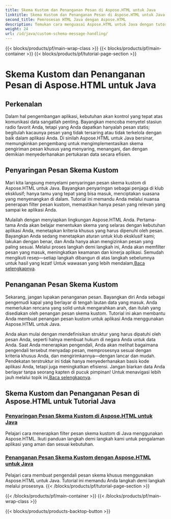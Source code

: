 ```yaml
---
title: Skema Kustom dan Penanganan Pesan di Aspose.HTML untuk Java
linktitle: Skema Kustom dan Penanganan Pesan di Aspose.HTML untuk Java
second_title: Pemrosesan HTML Java dengan Aspose.HTML
description: Temukan cara menguasai Aspose.HTML untuk Java dengan tutorial tentang penyaringan dan penanganan pesan skema kustom. Mulai membangun aplikasi yang disesuaikan.
weight: 24
url: /id/java/custom-schema-message-handling/
---
```


{{< blocks/products/pf/main-wrap-class >}}
{{< blocks/products/pf/main-container >}}
{{< blocks/products/pf/tutorial-page-section >}}

# Skema Kustom dan Penanganan Pesan di Aspose.HTML untuk Java

## Perkenalan

Dalam hal pengembangan aplikasi, kebutuhan akan kontrol yang tepat atas komunikasi data sangatlah penting. Bayangkan mencoba menyetel stasiun radio favorit Anda, tetapi yang Anda dapatkan hanyalah pesan statis; begitulah kacaunya pesan yang tidak tersaring atau tidak terkelola dengan baik dalam aplikasi Anda. Di sinilah Aspose.HTML untuk Java bersinar, memungkinkan pengembang untuk mengimplementasikan skema pengiriman pesan khusus yang menyaring, menangani, dan dengan demikian menyederhanakan pertukaran data secara efisien.

## Penyaringan Pesan Skema Kustom

Mari kita langsung menyelami penyaringan pesan skema kustom di Aspose.HTML untuk Java. Bayangkan penyaringan sebagai penjaga di klub eksklusif; hanya tamu yang tepat yang bisa masuk, menciptakan suasana yang menyenangkan di dalam. Tutorial ini memandu Anda melalui nuansa penerapan filter pesan kustom, memastikan hanya pesan yang relevan yang sampai ke aplikasi Anda.

 Mulailah dengan menyiapkan lingkungan Aspose.HTML Anda. Pertama-tama Anda akan belajar menentukan skema yang selaras dengan kebutuhan aplikasi Anda, menetapkan kriteria khusus yang harus dipenuhi oleh pesan. Bayangkan Anda sedang menetapkan aturan untuk klub eksklusif kami; lakukan dengan benar, dan Anda hanya akan mengizinkan pesan yang paling sesuai. Melalui proses langkah demi langkah ini, Anda akan memfilter pesan yang masuk, meningkatkan keamanan dan kinerja aplikasi. Semudah mengikuti resep—setiap langkah dibangun di atas langkah sebelumnya untuk hasil yang lezat! Untuk wawasan yang lebih mendalam,[Baca selengkapnya](./custom-schema-message-filter/).

## Penanganan Pesan Skema Kustom

Sekarang, jangan lupakan penanganan pesan. Bayangkan diri Anda sebagai pengemudi kapal yang berlayar di tengah lautan data yang masuk. Anda memerlukan rencana yang solid untuk mengarahkan arah, dan itulah yang disediakan oleh penangan pesan skema kustom. Tutorial ini akan membantu Anda membuat penangan pesan kustom untuk aplikasi Anda menggunakan Aspose.HTML untuk Java.

 Anda akan mulai dengan mendefinisikan struktur yang harus dipatuhi oleh pesan Anda, seperti halnya membuat hukum di negara Anda untuk data Anda. Saat Anda menerapkan pengendali, Anda akan melihat bagaimana pengendali tersebut menyadap pesan, memprosesnya sesuai dengan kriteria khusus Anda, dan mengirimkannya—dengan lancar dan mudah. Pendekatan terstruktur ini tidak hanya menyederhanakan basis kode aplikasi Anda, tetapi juga meningkatkan efisiensi. Jangan biarkan data Anda berlayar tanpa seorang kapten di pucuk pimpinan! Untuk menavigasi lebih jauh melalui topik ini,[Baca selengkapnya](./custom-schema-message-handler/).

## Skema Kustom dan Penanganan Pesan di Aspose.HTML untuk Tutorial Java
### [Penyaringan Pesan Skema Kustom di Aspose.HTML untuk Java](./custom-schema-message-filter/)
Pelajari cara menerapkan filter pesan skema kustom di Java menggunakan Aspose.HTML. Ikuti panduan langkah demi langkah kami untuk pengalaman aplikasi yang aman dan sesuai kebutuhan.
### [Penanganan Pesan Skema Kustom dengan Aspose.HTML untuk Java](./custom-schema-message-handler/)
Pelajari cara membuat pengendali pesan skema khusus menggunakan Aspose.HTML untuk Java. Tutorial ini memandu Anda langkah demi langkah melalui prosesnya.
{{< /blocks/products/pf/tutorial-page-section >}}

{{< /blocks/products/pf/main-container >}}
{{< /blocks/products/pf/main-wrap-class >}}

{{< blocks/products/products-backtop-button >}}
